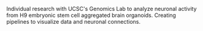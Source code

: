 Individual research with UCSC's Genomics Lab to analyze neuronal activity from H9 embryonic stem cell aggregated brain organoids. Creating pipelines to visualize data and 
neuronal connections. 
